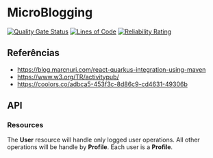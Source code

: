# MicroBlogging

[![Quality Gate Status](https://sonarcloud.io/api/project_badges/measure?project=vepo_microblogging&metric=alert_status)](https://sonarcloud.io/summary/new_code?id=vepo_microblogging) [![Lines of Code](https://sonarcloud.io/api/project_badges/measure?project=vepo_microblogging&metric=ncloc)](https://sonarcloud.io/summary/new_code?id=vepo_microblogging) [![Reliability Rating](https://sonarcloud.io/api/project_badges/measure?project=vepo_microblogging&metric=reliability_rating)](https://sonarcloud.io/summary/new_code?id=vepo_microblogging)

## Referências
* https://blog.marcnuri.com/react-quarkus-integration-using-maven
* https://www.w3.org/TR/activitypub/
* https://coolors.co/adbca5-453f3c-8d86c9-cd4631-49306b

## API

### Resources

The **User** resource will handle only logged user operations. All other operations will be handle by **Profile**. Each user is a **Profile**.